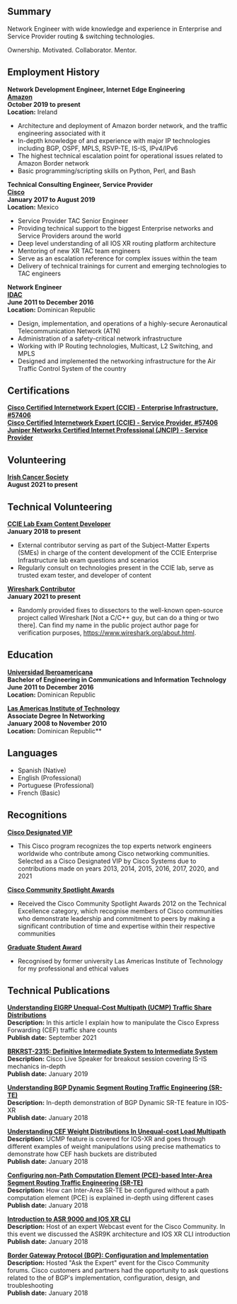 

## Summary
Network Engineer with wide knowledge and experience in Enterprise and Service Provider routing & switching technologies.

Ownership. Motivated. Collaborator. Mentor.

## Employment History

**Network Development Engineer, Internet Edge Engineering**\
**[Amazon](https://aws.amazon.com/)**\
**October 2019 to present**\
**Location:** Ireland

* Architecture and deployment of Amazon border network, and the traffic engineering associated with it
* In-depth knowledge of and experience with major IP technologies including BGP, OSPF, MPLS, RSVP-TE, IS-IS, IPv4/IPv6
* The highest technical escalation point for operational issues related to Amazon Border network
* Basic programming/scripting skills on Python, Perl, and Bash

**Technical Consulting Engineer, Service Provider**\
**[Cisco](cisco.com/)**\
**January 2017 to August 2019**\
**Location:** Mexico

* Service Provider TAC Senior Engineer
* Providing technical support to the biggest Enterprise networks and Service Providers around the world
* Deep level understanding of all IOS XR routing platform architecture
* Mentoring of new XR TAC team engineers
* Serve as an escalation reference for complex issues within the team
* Delivery of technical trainings for current and emerging technologies to TAC engineers

**Network Engineer**\
**[IDAC](https://www.idac.gob.do/)**\
**June 2011 to December 2016**\
**Location:** Dominican Republic

* Design, implementation, and operations of a highly-secure Aeronautical Telecommunication Network (ATN)
* Administration of a safety-critical network infrastructure
* Working with IP Routing technologies, Multicast, L2 Switching, and MPLS
* Designed and implemented the networking infrastructure for the Air Traffic Control System of the country

## Certifications

**[Cisco Certified Internetwork Expert (CCIE) - Enterprise Infrastructure, #57406](https://www.cisco.com/c/en/us/training-events/training-certifications/certifications/expert.html)**\
**[Cisco Certified Internetwork Expert (CCIE) - Service Provider, #57406](https://www.cisco.com/c/en/us/training-events/training-certifications/certifications/expert.html)**\
**[Juniper Networks Certified Internet Professional (JNCIP) - Service Provider](https://www.juniper.net/us/en/training/certification/tracks/service-provider-routing-switching/jncip-sp.html)**

## Volunteering

**[Irish Cancer Society](https://https://www.cancer.ie/)**\
**August 2021 to present**

## Technical Volunteering

**[CCIE Lab Exam Content Developer](https://learningnetwork.cisco.com/s/article/sme-recruitment-program-overview/)**\
**January 2018 to present**
* External contributor serving as part of the Subject-Matter Experts (SMEs) in charge of the content development of the CCIE Enterprise Infrastructure lab exam questions and scenarios
* Regularly consult on technologies present in the CCIE lab, serve as trusted exam tester, and developer of content

**[Wireshark Contributor](https://www.wireshark.org/about.html)**\
**January 2021 to present**
* Randomly provided fixes to dissectors to the well-known open-source project called Wireshark [Not a C/C++ guy, but can do a thing or two there]. Can find my name in the public project author page for verification purposes, https://www.wireshark.org/about.html.

## Education

**[Universidad Iberoamericana](https://www.unibe.edu.do/)**\
**Bachelor of Engineering in Communications and Information Technology**\
**June 2011 to December 2016**\
**Location:** Dominican Republic

**[Las Americas Institute of Technology](https://itla.edu.do/)**\
**Associate Degree In Networking**\
**January 2008 to November 2010**\
**Location:** Dominican Republic**

## Languages
* Spanish (Native)
* English (Professional)
* Portuguese (Professional)
* French (Basic)

## Recognitions

**[Cisco Designated VIP](https://www.cisco.com/c/en/us/support/web/communities/vip.html)**
* This Cisco program recognizes the top experts network engineers worldwide who contribute among Cisco networking communities. Selected as a Cisco Designated VIP by Cisco Systems due to contributions made on years 2013, 2014, 2015, 2016, 2017, 2020, and 2021

**[Cisco Community Spotlight Awards](https://learningnetwork.cisco.com/s/spotlight-awards)**
* Received the Cisco Community Spotlight Awards 2012 on the Technical Excellence category, which recognise members of Cisco communities who demonstrate leadership and commitment to peers by making a significant contribution of time and expertise within their respective communities

**[Graduate Student Award](https://itla.edu.do/)**
* Recognised by former university Las Americas Institute of Technology for my professional and ethical values

## Technical Publications

**[Understanding EIGRP Unequal-Cost Multipath (UCMP) Traffic Share Distributions](https://is.gd/gvpoTM)**\
**Description:** In this article I explain how to manipulate the Cisco Express Forwarding (CEF) traffic share counts\
**Publish date:** September 2021

**[BRKRST-2315: Definitive Intermediate System to Intermediate System](https://bit.ly/2ZDPTEu)**\
**Description:** Cisco Live Speaker for breakout session covering IS-IS mechanics in-depth\
**Publish date:** January 2019

**[Understanding BGP Dynamic Segment Routing Traffic Engineering (SR-TE)](https://bit.ly/2Q4MkqB)**\
**Description:** In-depth demonstration of BGP Dynamic SR-TE feature in IOS-XR\
**Publish date:** January 2018

**[Understanding CEF Weight Distributions In Unequal-cost Load Multipath](https://bit.ly/2PEsFIZ)**\
**Description:** UCMP feature is covered for IOS-XR and goes through different examples of weight manipulations using precise mathematics to demonstrate how CEF hash buckets are distributed\
**Publish date:** January 2018

**[Configuring non-Path Computation Element (PCE)-based Inter-Area Segment Routing Traffic Engineering (SR-TE)](https://bit.ly/2Rm01xM)**\
**Description:** How can Inter-Area SR-TE be configured without a path computation element (PCE) is explained in-depth using different cases\
**Publish date:** January 2018

**[Introduction to ASR 9000 and IOS XR CLI](https://bit.ly/2CutlvL)**\
**Description:** Host of an expert Webcast event for the Cisco Community. In this event we discussed the ASR9K architecture and IOS XR CLI introduction\
**Publish date:** January 2018

**[Border Gateway Protocol (BGP): Configuration and Implementation](https://bit.ly/2W5BrnB)**\
**Description:** Hosted "Ask the Expert" event for the Cisco Community forums. Cisco customers and partners had the opportunity to ask questions related to the of BGP's implementation, configuration, design, and troubleshooting\
**Publish date:** January 2018
